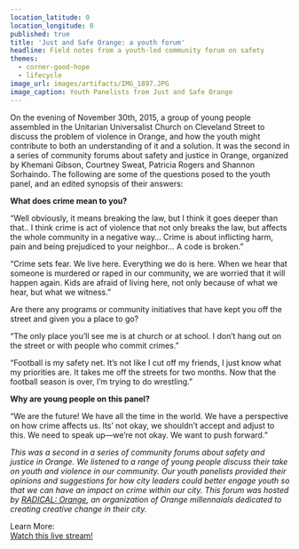 ```yaml
---
location_latitude: 0
location_longitude: 0
published: true
title: 'Just and Safe Orange: a youth forum'
headline: Field notes from a youth-led community forum on safety
themes:
  - corner-good-hope
  - lifecycle
image_url: images/artifacts/IMG_1897.JPG
image_caption: Youth Panelists from Just and Safe Orange
---
```

On the evening of November 30th, 2015, a group of young people assembled in the Unitarian Universalist Church on Cleveland Street to discuss the problem of violence in Orange, and how the youth might contribute to both an understanding of it and a solution. It was the second in a series of community forums about safety and justice in Orange, organized by Khemani Gibson, Courtney Sweat, Patricia Rogers and Shannon Sorhaindo. The following are some of the questions posed to the youth panel, and an edited synopsis of their answers:  

**What does crime mean to you?** 

“Well obviously, it means breaking the law, but I think it goes deeper than that.. I think crime is act of violence that not only breaks the law, but affects the whole community in a negative way…  Crime is about inflicting harm, pain and being prejudiced to your neighbor… A code is broken.”  

“Crime sets fear. We live here. Everything we do is here. When we hear that someone is murdered or raped in our community, we are worried that it will happen again. Kids are afraid of living here, not only because of what we hear, but what we witness.”  

Are there any programs or community initiatives that have kept you off the street and given you a place to go?  

“The only place you’ll see me is at church or at school. I don’t hang out on the street or with people who commit crimes.”  

“Football is my safety net. It’s not like I cut off my friends, I just know what my priorities are. It takes me off the streets for two months. Now that the football season is over, I’m trying to do wrestling.”  

**Why are young people on this panel?**  

“We are the future! We have all the time in the world. We have a perspective on how crime affects us. Its’ not okay, we shouldn’t accept and adjust to this. We need to speak up—we’re not okay. We want to push forward.”  

_This was a second in a series of community forums about safety and justice in Orange. We listened to a range of young people discuss their take on youth and violence in our community. Our youth panelists provided their opinions and suggestions for how city leaders could better engage youth so that we can have an impact on crime within our city. This forum was hosted by [RADICAL: Orange](www.facebook.com/radicalorangenj), an organization of Orange millennaials dedicated to creating creative change in their city._

Learn More:  
[Watch this live stream!](https://vimeo.com/148093834#at=462)
